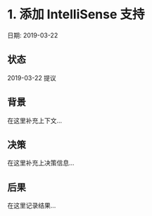 # 1. 添加 IntelliSense 支持

日期: 2019-03-22

## 状态

2019-03-22 提议

## 背景

在这里补充上下文...

## 决策

在这里补充上决策信息...

## 后果

在这里记录结果...
